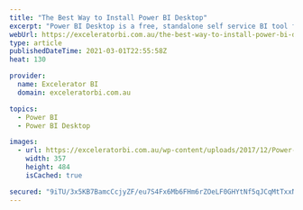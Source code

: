 ```yaml
---
title: "The Best Way to Install Power BI Desktop"
excerpt: "Power BI Desktop is a free, standalone self service BI tool for data modelling and reporting.  You will not get a better, free desktop data modelling and reporting tool than this anywhere.   Power BI Desktop is evolving at a rapid rate with updates released every month. Due to the [...]Read More »"
webUrl: https://exceleratorbi.com.au/the-best-way-to-install-power-bi-desktop/
type: article
publishedDateTime: 2021-03-01T22:55:58Z
heat: 130

provider:
  name: Excelerator BI
  domain: exceleratorbi.com.au

topics:
  - Power BI
  - Power BI Desktop

images:
  - url: https://exceleratorbi.com.au/wp-content/uploads/2017/12/Power-BI-book-cover-300_thumb.png
    width: 357
    height: 484
    isCached: true

secured: "9iTU/3x5KB7BamcCcjyZF/eu7S4Fx6Mb6FHm6rZOeLF0GHYtNf5qJCqMtTxxNuEDRmFGNbwL8J2gTSxJE44zeIq0X0/CCyW8IiDzi+80mKMFvRnEW6R3aGW0kg6MZruguKAZdh13qOpJq2IwlgBNHKEWQf6jplrUD7p0RLz6vNp1mFBHmH35CmdCF6vz8nlb9xZyFfHECKcR+lmmphgYJlAo0sHeqzsSTTclUddfU09Y/Vi6q1yFlJxF0emN0Yx4C79MRLHQ00l5tAFWdY1G7S0+PGo/Aa0qsOR+J8umkbbv1cPMuaDumagpERWwEMCStqxCmJdYemLgdKaaiFYMcw7ex2FtYq9uAk+M4f0Solo=;c9fjhOz6lvBQdeLE9FlmWA=="
---
```


